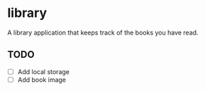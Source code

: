 # library

A library application that keeps track of the books you have read.

## TODO

- [ ] Add local storage
- [ ] Add book image
